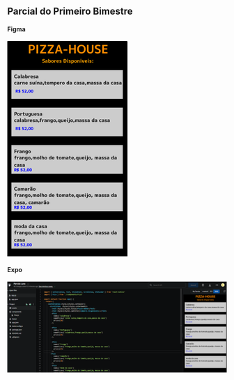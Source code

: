 ## Parcial do Primeiro Bimestre

#### Figma
![ft](./assets/ft-lara-figma.png)

#### Expo
![ft](./assets/ft-lara-expo.png)
